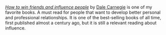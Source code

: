 *[How to win friends and influence people](/books/how-to-win-friends-and-influence-people)* by [Dale Carnegie](https://en.wikipedia.org/wiki/Dale_Carnegie) is one of my favorite books. A must read for people that want to develop better personal and professional relationships. It is one of the best-selling books of all time, first published almost a century ago, but it is still a relevant reading about influence.